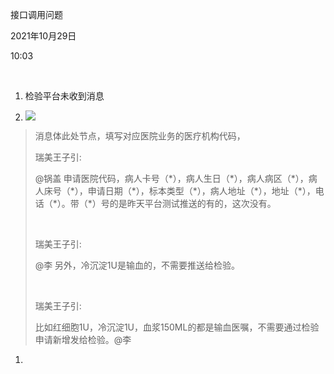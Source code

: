 接口调用问题

2021年10月29日

10:03

 

1.  检验平台未收到消息

2.  ![](006_接口调用问题_000.png)

> 消息体此处节点，填写对应医院业务的医疗机构代码，
>
> 瑞美王子引:
>
> \@锅盖 申请医院代码，病人卡号（\*），病人生日（\*），病人病区（\*），病人床号（\*），申请日期（\*），标本类型（\*），病人地址（\*），地址（\*），电话（\*）。带（\*）号的是昨天平台测试推送的有的，这次没有。
>
>  
>
> 瑞美王子引:
>
> \@李 另外，冷沉淀1U是输血的，不需要推送给检验。
>
>  
>
> 瑞美王子引:
>
> 比如红细胞1U，冷沉淀1U，血浆150ML的都是输血医嘱，不需要通过检验申请新增发给检验。@李 

1.   
